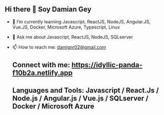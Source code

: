 ## Hi there 👋 Soy Damian Gey



- 🌱 I’m currently learning Javascript, ReactJS, NodeJS, Angular.JS, Vue.JS, Docker, Microsoft Azure, Typescript, Linux
- 💬 Ask me about Javascript, ReactJS, NodeJS, SQLserver
- 📫 How to reach me: damignr02@gmail.com

  ## Connect with me: https://idyllic-panda-f10b2a.netlify.app

  ## Languages and Tools: Javascript / React.Js / Node.js / Angular.js / Vue.js / SQLserver / Docker / Microsoft Azure
